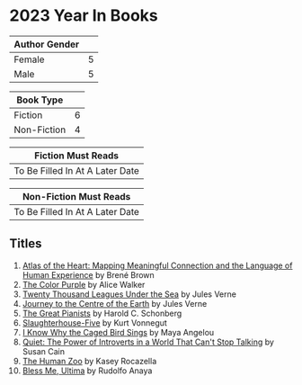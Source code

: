 # 2023 Year In Books

|Author Gender||
|-|-|
|Female| 5 |
|Male | 5 |

|Book Type||
|-|-|
|Fiction|6|
|Non-Fiction|4|

|Fiction Must Reads|
|-|
|To Be Filled In At A Later Date|

|Non-Fiction Must Reads|
|-|
|To Be Filled In At A Later Date|

## Titles

1. [Atlas of the Heart: Mapping Meaningful Connection and the Language of Human Experience](https://www.barnesandnoble.com/w/atlas-of-the-heart-bren-brown/1140074986?ean=9780399592553) by Brené Brown
1. [The Color Purple](https://www.barnesandnoble.com/w/color-purple-alice-walker/1100608832?ean=9780143135692) by Alice Walker
1. [Twenty Thousand Leagues Under the Sea](https://www.barnesandnoble.com/w/twenty-thousand-leagues-under-the-sea-jules-verne/1100065464?ean=9780241198773) by Jules Verne
1. [Journey to the Centre of the Earth](https://www.barnesandnoble.com/w/journey-to-the-center-of-the-earth-jules-verne/1100248018?ean=9780451532152) by Jules Verne
1. [The Great Pianists](https://www.barnesandnoble.com/w/great-pianists-from-mozart-to-the-present-harold-c-schonberg/1001189686?ean=9780671638375) by Harold C. Schonberg
1. [Slaughterhouse-Five](https://www.barnesandnoble.com/w/slaughterhouse-five-kurt-vonnegut/1100298143?ean=9780385333849) by Kurt Vonnegut
1. [I Know Why the Caged Bird Sings](https://www.barnesandnoble.com/w/i-know-why-the-caged-bird-sings-maya-angelou/1100392955?ean=9780812980028) by Maya Angelou
1. [Quiet: The Power of Introverts in a World That Can't Stop Talking](https://www.barnesandnoble.com/w/quiet-susan-cain/1101870221?ean=9780307352156) by Susan Cain
1. [The Human Zoo](https://www.barnesandnoble.com/w/the-human-zoo-kasey-rocazella/1139337276?ean=9780578798486) by Kasey Rocazella
1. [Bless Me, Ultima](https://www.barnesandnoble.com/w/bless-me-ultima-rudolfo-a-anaya/1100608829?ean=9780143137221) by Rudolfo Anaya